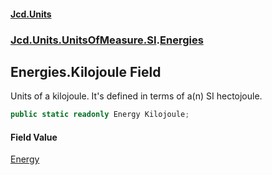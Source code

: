 #### [Jcd.Units](index.md 'index')
### [Jcd.Units.UnitsOfMeasure.SI](Jcd.Units.UnitsOfMeasure.SI.md 'Jcd.Units.UnitsOfMeasure.SI').[Energies](Jcd.Units.UnitsOfMeasure.SI.Energies.md 'Jcd.Units.UnitsOfMeasure.SI.Energies')

## Energies.Kilojoule Field

Units of a kilojoule. It's defined in terms of a(n) SI hectojoule.

```csharp
public static readonly Energy Kilojoule;
```

#### Field Value
[Energy](Jcd.Units.UnitTypes.Energy.md 'Jcd.Units.UnitTypes.Energy')